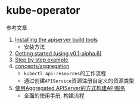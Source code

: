 # kube-operator

参考文章

1. [Installing the apiserver build tools](https://github.com/kubernetes-sigs/apiserver-builder-alpha/blob/master/docs/installing.md)
    - 安装方法
2. [Getting started (using v0.1-alpha.6)](https://github.com/kubernetes-sigs/apiserver-builder-alpha/blob/master/docs/tools_user_guide.md)
3. [Step by step example](https://github.com/kubernetes-sigs/apiserver-builder-alpha/commits/example-simple)
4. [concepts/aggregation](https://github.com/kubernetes-sigs/apiserver-builder-alpha/blob/master/docs/concepts/aggregation.md)
    - `kubectl api-resources`的工作流程
    - 通过创建`APIService`资源注册自定义的资源类型
5. [使用Aggregated APIServer的方式构建API服务](https://jeremyxu2010.github.io/2019/07/%E4%BD%BF%E7%94%A8aggregated-apiserver%E7%9A%84%E6%96%B9%E5%BC%8F%E6%9E%84%E5%BB%BAapi%E6%9C%8D%E5%8A%A1/)
    - 全面的使用手册, 构建流程

